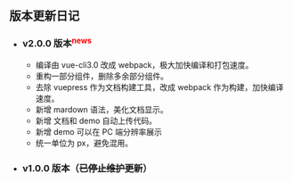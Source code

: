 ## 版本更新日记

- ### v2.0.0 版本<sup style="color:red">news</sup>

  - 编译由 vue-cli3.0 改成 webpack，极大加快编译和打包速度。
  - 重构一部分组件，删除多余部分组件。
  - 去除 vuepress 作为文档构建工具，改成 webpack 作为构建，加快编译速度。
  - 新增 mardown 语法，美化文档显示。
  - 新增 文档和 demo 自动上传代码。
  - 新增 demo 可以在 PC 端分辨率展示
  - 统一单位为 px，避免混用。

- ### v1.0.0 版本（<s>已停止维护更新</s>）

